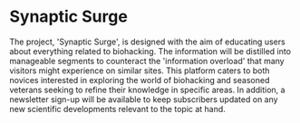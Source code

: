 # Synaptic Surge

The project, 'Synaptic Surge', is designed with the aim of educating users about everything related to biohacking. The information will be distilled into manageable segments to counteract the 'information overload' that many visitors might experience on similar sites. This platform caters to both novices interested in exploring the world of biohacking and seasoned veterans seeking to refine their knowledge in specific areas. In addition, a newsletter sign-up will be available to keep subscribers updated on any new scientific developments relevant to the topic at hand.
